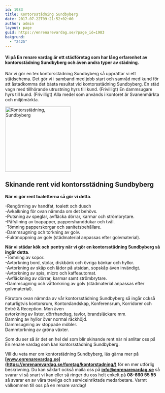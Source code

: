 ```yaml
---
id: 1983
title: Kontorsstädning Sundbyberg
date: 2017-07-22T09:21:52+02:00
author: admin
layout: page
guid: https://enrenarevardag.se/?page_id=1983
bakgrund:
  - "2425"
---
```

#### **Vi på En renare vardag är ett städföretag som har lång erfarenhet av kontorsstädning Sundbyberg och även andra typer av städning.** 

När vi gör en tex kontorsstädning Sundbyberg så upprättar vi ett städschema. Det gör vi i samband med jobb start och samråd med kund för att åstadkomma det bästa resultat vid kontorsstädning Sundbyberg. En städ vagn med tillhörande utrustning hyrs till kund. (Frivilligt) En dammsugare hyrs till kund. (Frivilligt) Alla medel som används i kontoret är Svanenmärkta och miljömärkta.

<img class=" wp-image-1986 aligncenter" src="https://enrenarevardag.se/wp-content/uploads/2017/07/Flyttstädning-Stockholm-Solna-2.png" alt="Kontorsstädning, Sundbyberg" width="213" height="212" srcset="https://enrenarevardag.se/wp-content/uploads/2017/07/Flyttstädning-Stockholm-Solna-2.png 151w, https://enrenarevardag.se/wp-content/uploads/2017/07/Flyttstädning-Stockholm-Solna-2-150x150.png 150w, https://enrenarevardag.se/wp-content/uploads/2017/07/Flyttstädning-Stockholm-Solna-2-125x125.png 125w" sizes="(max-width: 213px) 100vw, 213px" /> 

## **Skinande rent vid kontorsstädning Sundbyberg**

**När vi gör rent toaletterna så gör vi detta.**

-Rengörning av handfat, toalett och dusch  
-Avkalkning för ovan nämnda om det behövs.  
-Putsning av speglar, avfläcka dörrar, karmar och strömbrytare.  
-Påfyllning av toapapper, pappershanddukar och tvål.  
-Tömning papperskorgar och sanitetsbehållare.  
-Dammsugning och torkning av golv.  
-Fuktmoppning av golv (städmaterial anpassas efter golvmaterial).

 **När vi städar kök och pentry när vi gör en kontorsstädning Sundbyberg så ingår detta**.  
-Tömning av sopor.  
-Avtorkning bord, stolar, diskbänk och övriga bänkar och hyllor.  
-Avtorkning av skåp och lådor på utsidan, sopskåp även invändigt.  
-Avtorkning av spis, micro och kaffeautomat.  
-Avfläckning av dörrar, karmar samt strömbrytare.  
-Dammsugning och våttorkning av golv (städmaterial anpassas efter golvmaterial).

Förutom ovan nämnda av vår kontorsstädning Sundbyberg så ingår också naturligtvis kontorsrum, Kontorslandskap, Konferensrum, Korridorer och Entré & Reception. Men även  
avtorkning av lister, dörrhandtag, tavlor, brandsläckare mm.  
Damning av hyllor över normal räckhöjd.  
Dammsugning av stoppade möbler.  
Dammtorkning av gröna växter.

Som du ser så är det en hel del som blir skinande rent när ni anlitar oss på En renare vardag som kan kontorsstädning Sundbyberg.

Vill du veta mer om kontorstädning Sundbyberg, läs gärna mer på **[www.enrenarevardag.se](https://enrenarevardag.se/foretag/kontorstadning/)** för en mer utförlig beskrivning. Du kan såklart också maila oss på **<info@enrenarevardag.se>** så svarar vi så snart vi kan eller så ringer du oss helt enkelt på **08-660 55 55** så svarar en av våra trevliga och serviceinriktade medarbetare. Varmt välkommen till oss på en renare vardag!